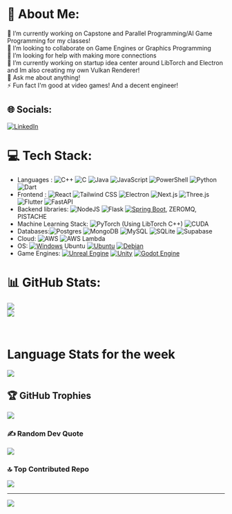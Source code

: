 # 💫 About Me:
🔭 I’m currently working on Capstone and Parallel Programming/AI Game Programming for my classes!<br>👯 I’m looking to collaborate on Game Engines or Graphics Programming<br>🤝 I’m looking for help with making more connections <br>🌱 I’m currently working on startup idea center around LibTorch and Electron and Im also creating my own Vulkan Renderer!<br>💬 Ask me about anything!<br>⚡ Fun fact I'm good at video games! And a decent engineer!


## 🌐 Socials:
[![LinkedIn](https://img.shields.io/badge/LinkedIn-%230077B5.svg?logo=linkedin&logoColor=white)](https://www.linkedin.com/in/muhammadarif3/) 

# 💻 Tech Stack:
* Languages : ![C++](https://img.shields.io/badge/c++-%2300599C.svg?style=flat&logo=c%2B%2B&logoColor=white)  ![C](https://img.shields.io/badge/c-%2300599C.svg?style=flat&logo=c&logoColor=white)  ![Java](https://img.shields.io/badge/java-%23ED8B00.svg?style=flat&logo=openjdk&logoColor=white) ![JavaScript](https://img.shields.io/badge/javascript-%23323330.svg?style=flat&logo=javascript&logoColor=%23F7DF1E) ![PowerShell](https://img.shields.io/badge/PowerShell-%235391FE.svg?style=flat&logo=powershell&logoColor=white) ![Python](https://img.shields.io/badge/python-3670A0?style=flat&logo=python&logoColor=ffdd54)  ![Dart](https://img.shields.io/badge/dart-%230175C2.svg?style=flat&logo=dart&logoColor=white)
* Frontend : ![React](https://img.shields.io/badge/react-%2320232a.svg?style=flat&logo=react&logoColor=%2361DAFB) ![Tailwind CSS](https://img.shields.io/badge/Tailwind%20CSS-%2338B2AC.svg?logo=tailwind-css&logoColor=white) ![Electron](https://img.shields.io/badge/Electron-2B2E3A?logo=electron&logoColor=fff) ![Next.js](https://img.shields.io/badge/Next.js-black?logo=next.js&logoColor=white) ![Three.js](https://img.shields.io/badge/Three.js-000?logo=threedotjs&logoColor=fff) ![Flutter](https://img.shields.io/badge/Flutter-%2302569B.svg?style=flat&logo=Flutter&logoColor=white)  ![FastAPI](https://img.shields.io/badge/FastAPI-005571?style=flat&logo=fastapi) 
* Backend libraries: ![NodeJS](https://img.shields.io/badge/node.js-6DA55F?style=flat&logo=node.js&logoColor=white) ![Flask](https://img.shields.io/badge/flask-%23000.svg?style=flat&logo=flask&logoColor=white) [![Spring Boot](https://img.shields.io/badge/Spring%20Boot-6DB33F?logo=springboot&logoColor=fff)](#),  ZEROMQ, PISTACHE 
* Machine Learning Stack: ![PyTorch](https://img.shields.io/badge/PyTorch-ee4c2c?logo=pytorch&logoColor=white) (Using LibTorch C++) ![CUDA](https://img.shields.io/badge/CUDA-76B900?logo=nvidia&logoColor=fff)
* Databases:![Postgres](https://img.shields.io/badge/Postgres-%23316192.svg?logo=postgresql&logoColor=white) ![MongoDB](https://img.shields.io/badge/MongoDB-%234ea94b.svg?style=flat&logo=mongodb&logoColor=white) ![MySQL](https://img.shields.io/badge/MySQL-4479A1?logo=mysql&logoColor=fff) ![SQLite](https://img.shields.io/badge/SQLite-%2307405e.svg?logo=sqlite&logoColor=white) ![Supabase](https://img.shields.io/badge/Supabase-3FCF8E?logo=supabase&logoColor=fff)
* Cloud: ![AWS](https://custom-icon-badges.demolab.com/badge/AWS-%23FF9900.svg?logo=aws&logoColor=white) ![AWS Lambda](https://custom-icon-badges.demolab.com/badge/AWS%20Lambda-%23FF9900.svg?logo=aws-lambda&logoColor=white)
* OS: [![Windows](https://custom-icon-badges.demolab.com/badge/Windows-0078D6?logo=windows11&logoColor=white)](#) Ubuntu 	[![Ubuntu](https://img.shields.io/badge/Ubuntu-E95420?logo=ubuntu&logoColor=white)](#) [![Debian](https://img.shields.io/badge/Debian-A81D33?logo=debian&logoColor=fff)](#)
* Game Engines: [![Unreal Engine](https://img.shields.io/badge/Unreal%20Engine-%23313131.svg?logo=unrealengine&logoColor=white)](#) [![Unity](https://img.shields.io/badge/Unity-%23000000.svg?logo=unity&logoColor=white)](#)  [![Godot Engine](https://img.shields.io/badge/Godot-%23FFFFFF.svg?logo=godot-engine)](#)
# 📊 GitHub Stats:

![](https://github-readme-streak-stats.herokuapp.com/?user=mukarramarif&theme=dark&hide_border=false)<br/>
![](https://github-readme-stats.vercel.app/api/top-langs/?username=mukarramarif&theme=dark&hide_border=false&include_all_commits=true&count_private=true&layout=compact)


 <br>

<h1>Language Stats for the week</h1>
 <a href="https://wakatime.com"><img src="https://wakatime.com/share/@018cb374-d478-4521-b7e5-8a3642730b01/45750cee-2a44-4acd-ba34-9500335405ef.png" /></a>




 
## 🏆 GitHub Trophies
![](https://github-profile-trophy.vercel.app/?username=mukarramarif&theme=radical&no-frame=false&no-bg=false&margin-w=4)

### ✍️ Random Dev Quote
![](https://quotes-github-readme.vercel.app/api?type=horizontal&theme=tokyonight)

### 🔝 Top Contributed Repo
![](https://github-contributor-stats.vercel.app/api?username=mukarramarif&limit=5&theme=tokyonight&combine_all_yearly_contributions=true)



---
[![](https://visitcount.itsvg.in/api?id=mukarramarif&icon=8&color=0)](https://visitcount.itsvg.in)

<!-- Proudly created with GPRM ( https://gprm.itsvg.in ) -->
